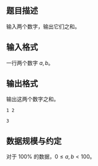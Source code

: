 ## 题目描述

输入两个数字，输出它们之和。

## 输入格式

一行两个数字 $a, b$。

## 输出格式

输出这两个数字之和。

```input1
1 2
```

```output1
3
```

## 数据规模与约定

对于 $100\%$ 的数据，$0 \le a, b < 100$。
